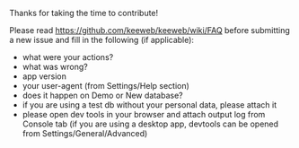 Thanks for taking the time to contribute!

Please read https://github.com/keeweb/keeweb/wiki/FAQ before submitting a new issue and fill in the following (if applicable):

- what were your actions?
- what was wrong?
- app version
- your user-agent (from Settings/Help section)
- does it happen on Demo or New database?
- if you are using a test db without your personal data, please attach it
- please open dev tools in your browser and attach output log from Console tab 
    (if you are using a desktop app, devtools can be opened from Settings/General/Advanced)
